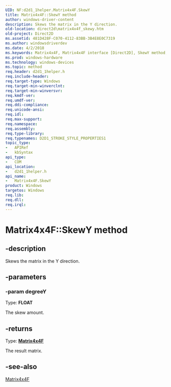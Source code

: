 ```yaml
---
UID: NF:d2d1_1helper.Matrix4x4F.SkewY
title: Matrix4x4F::SkewY method
author: windows-driver-content
description: Skews the matrix in the Y direction.
old-location: direct2d\matrix4x4f_skewy.htm
old-project: Direct2D
ms.assetid: 481D428F-C070-4112-83BB-3B4E8E0C7319
ms.author: windowsdriverdev
ms.date: 4/2/2018
ms.keywords: Matrix4x4F, Matrix4x4F interface [Direct2D], SkewY method, Matrix4x4F::SkewY, SkewY method [Direct2D], SkewY method [Direct2D], Matrix4x4F interface, SkewY,Matrix4x4F.SkewY, d2d1_1helper/Matrix4x4F::SkewY, direct2d.matrix4x4f_skewy
ms.prod: windows-hardware
ms.technology: windows-devices
ms.topic: method
req.header: d2d1_1helper.h
req.include-header: 
req.target-type: Windows
req.target-min-winverclnt: 
req.target-min-winversvr: 
req.kmdf-ver: 
req.umdf-ver: 
req.ddi-compliance: 
req.unicode-ansi: 
req.idl: 
req.max-support: 
req.namespace: 
req.assembly: 
req.type-library: 
req.typenames: D2D1_STROKE_STYLE_PROPERTIES1
topic_type:
-	APIRef
-	kbSyntax
api_type:
-	COM
api_location:
-	d2d1_1helper.h
api_name:
-	Matrix4x4F.SkewY
product: Windows
targetos: Windows
req.lib: 
req.dll: 
req.irql: 
---
```


# Matrix4x4F::SkewY method


## -description


Skews the matrix in the Y direction.


## -parameters




### -param degreeY

Type: <b>FLOAT</b>

The skew amount.


## -returns



Type: <b><a href="https://msdn.microsoft.com/113861DF-2E6D-4930-82DC-AA592882E21C">Matrix4x4F</a></b>

The result matrix.




## -see-also




<a href="https://msdn.microsoft.com/113861DF-2E6D-4930-82DC-AA592882E21C">Matrix4x4F</a>
 

 

